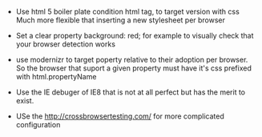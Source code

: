 * Use html 5 boiler plate condition html tag, to target version with css
Much more flexible that inserting a new stylesheet per browser

* Set a clear property background: red; for example to visually check that your browser detection works

* use modernizr to target poperty relative to their adoption per browser. 
So the browser that suport a given property must have it's css prefixed with html.propertyName

* Use the IE debuger of IE8 that is not at all perfect but has the merit to exist. 

* USe the http://crossbrowsertesting.com/ for more complicated configuration